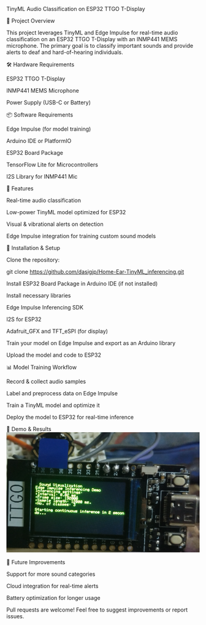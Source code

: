  TinyML Audio Classification on ESP32 TTGO T-Display

📌 Project Overview

This project leverages TinyML and Edge Impulse for real-time audio classification on an ESP32 TTGO T-Display with an INMP441 MEMS microphone. The primary goal is to classify important sounds and provide alerts to deaf and hard-of-hearing individuals.

🛠️ Hardware Requirements

ESP32 TTGO T-Display

INMP441 MEMS Microphone

Power Supply (USB-C or Battery)

📦 Software Requirements

Edge Impulse (for model training)

Arduino IDE or PlatformIO

ESP32 Board Package

TensorFlow Lite for Microcontrollers

I2S Library for INMP441 Mic

🚀 Features

Real-time audio classification

Low-power TinyML model optimized for ESP32

Visual & vibrational alerts on detection

Edge Impulse integration for training custom sound models

🔧 Installation & Setup

Clone the repository:

git clone https://github.com/dasigjp/Home-Ear-TinyML_inferencing.git

Install ESP32 Board Package in Arduino IDE (if not installed)

Install necessary libraries

Edge Impulse Inferencing SDK

I2S for ESP32

Adafruit_GFX and TFT_eSPI (for display)

Train your model on Edge Impulse and export as an Arduino library

Upload the model and code to ESP32

📊 Model Training Workflow

Record & collect audio samples

Label and preprocess data on Edge Impulse

Train a TinyML model and optimize it

Deploy the model to ESP32 for real-time inference

📸 Demo & Results
![Project Preview](preview.png)

📌 Future Improvements

Support for more sound categories

Cloud integration for real-time alerts

Battery optimization for longer usage



Pull requests are welcome! Feel free to suggest improvements or report issues.




